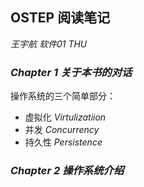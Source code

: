 ## OSTEP 阅读笔记
*王宇航 软件01 THU*
### ***Chapter 1 关于本书的对话***
操作系统的三个简单部分：
- 虚拟化 *Virtulizatiion*
- 并发 *Concurrency*
- 持久性 *Persistence*

### ***Chapter 2 操作系统介绍***


